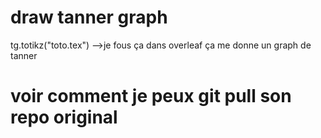 # draw tanner graph


tg.totikz("toto.tex")
-->je fous ça dans overleaf ça me donne un graph de tanner

# voir comment je peux git pull son repo original
